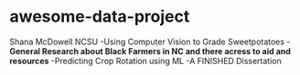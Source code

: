 # awesome-data-project
Shana McDowell
NCSU
-Using Computer Vision to Grade Sweetpotatoes
-**General Research about Black Farmers in NC and there acress to aid and resources**
-Predicting Crop Rotation using ML
-A FINISHED Dissertation